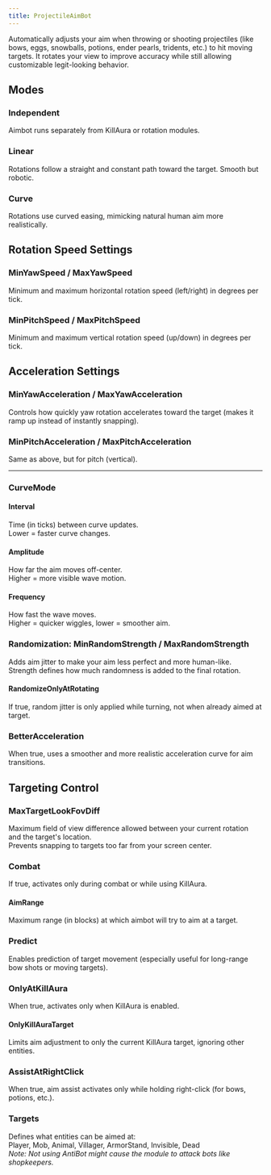```yaml
---
title: ProjectileAimBot
---
```

Automatically adjusts your aim when throwing or shooting projectiles (like bows, eggs, snowballs, potions, ender pearls, tridents, etc.) to hit moving targets. It rotates your view to improve accuracy while still allowing customizable legit-looking behavior.

## Modes

### Independent
Aimbot runs separately from KillAura or rotation modules.

### Linear
Rotations follow a straight and constant path toward the target. Smooth but robotic.

### Curve
Rotations use curved easing, mimicking natural human aim more realistically.

## Rotation Speed Settings

### MinYawSpeed / MaxYawSpeed
Minimum and maximum horizontal rotation speed (left/right) in degrees per tick.

### MinPitchSpeed / MaxPitchSpeed
Minimum and maximum vertical rotation speed (up/down) in degrees per tick.

## Acceleration Settings

### MinYawAcceleration / MaxYawAcceleration
Controls how quickly yaw rotation accelerates toward the target (makes it ramp up instead of instantly snapping).

### MinPitchAcceleration / MaxPitchAcceleration
Same as above, but for pitch (vertical).

---

### CurveMode

#### Interval
Time (in ticks) between curve updates.  
Lower = faster curve changes.

#### Amplitude
How far the aim moves off-center.  
Higher = more visible wave motion.

#### Frequency
How fast the wave moves.  
Higher = quicker wiggles, lower = smoother aim.

### Randomization: MinRandomStrength / MaxRandomStrength
Adds aim jitter to make your aim less perfect and more human-like.  
Strength defines how much randomness is added to the final rotation.

#### RandomizeOnlyAtRotating
If true, random jitter is only applied while turning, not when already aimed at target.

### BetterAcceleration
When true, uses a smoother and more realistic acceleration curve for aim transitions.

## Targeting Control

### MaxTargetLookFovDiff
Maximum field of view difference allowed between your current rotation and the target's location.  
Prevents snapping to targets too far from your screen center.

### Combat
If true, activates only during combat or while using KillAura.

#### AimRange
Maximum range (in blocks) at which aimbot will try to aim at a target.

### Predict
Enables prediction of target movement (especially useful for long-range bow shots or moving targets).

### OnlyAtKillAura
When true, activates only when KillAura is enabled.

#### OnlyKillAuraTarget
Limits aim adjustment to only the current KillAura target, ignoring other entities.

### AssistAtRightClick
When true, aim assist activates only while holding right-click (for bows, potions, etc.).

### Targets
Defines what entities can be aimed at:  
Player, Mob, Animal, Villager, ArmorStand, Invisible, Dead  
*Note: Not using AntiBot might cause the module to attack bots like shopkeepers.*